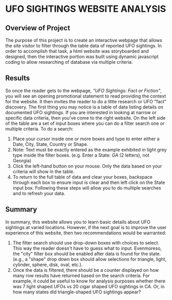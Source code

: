 # UFO SIGHTINGS WEBSITE ANALYSIS
## Overview of Project
The purpose of this project is to create an interactive webpage that allows the site visitor to filter through the table data of reported UFO sightings.  In order to accomplish that task, a html website was storyboarded and designed, then the interactive portion was built using dynamic javascript coding to allow researching of database via multiple criteria.
## Results
So once the reader gets to the webpage, *"UFO Sightings: Fact or Fiction"*, you will see an opening promotional statement to read providing the context for the website. It then invites the reader to do a little research or UFO "fact" discovery. The first thing you may notice is a table of data listing details on documented UFO sightings.  If you are interested in looking at narrow or specific data criteria, then you've come to the right website.  On the left side of the table are a set of input boxes where you can do a filter search one or multiple criteria.
To do a search:
1. Place your cursor inside one or more boxes and type to enter either a Date, City, State, Country or Shape.
2. Note: Text must be exactly entered as the example exhibited in light grey type inside the filter boxes. (e.g. Enter a State: *GA* (2 letters), not Georgia)
3. Click the left-hand button on your mouse.  Only the data based on your criteria will show in the table.
4. To return to the full table of data and clear your boxes, backspace through each box to ensure input is clear and then left click on the State input box.
Following these steps will allow you to do multiple searches and to refresh your data.


## Summary
In summary, this website allows you to learn basic details about UFO sightings at varied locations. However, if the next goal is to improve the user experience of this website, then two recommendations would be warranted:
1) The filter search should use drop-down boxes with choices to select.  This way the reader doesn't have to guess what to input. Evenmoreso, the "city" filter box should be enabled after data is found for the state.  (e.g., a "shape" drop down box should allow selections for triangle, light, cylinder, sphere, disk, oval, etc.).
2) Once the data is filtered, there should be a counter displayed on how many row results have returned based on the search criteria. For example, it could be useful to know for analysis purposes whether there was 7 light shaped UFOs vs 20 cigar shaped UFO sightings in CA.  Or, in how many states did triangle-shaped UFO sightings appear?
